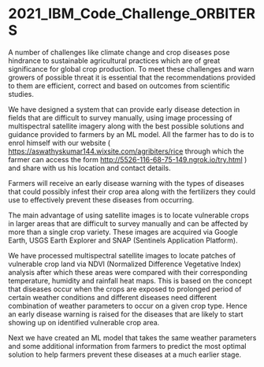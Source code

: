 # 2021_IBM_Code_Challenge_ORBITERS
A number of challenges like climate change and crop diseases pose hindrance to sustainable agricultural practices which are of great significance for global crop production. To meet these challenges and warn growers of possible threat it is essential that the recommendations provided to them are efficient, correct and based on outcomes from scientific studies.

We have designed a system that can provide early disease detection in fields that are difficult to survey manually, using image processing of multispectral satellite imagery along with the best possible solutions and guidance provided to farmers by an ML model. All the farmer has to do is to enrol himself with our website ( https://aswathyskumar144.wixsite.com/agribiters/rice through which the farmer can access the form http://5526-116-68-75-149.ngrok.io/try.html ) and share with us his location and contact details.

Farmers will receive an early disease warning with the types of diseases that could possibly infest their crop area along with the fertilizers they could use to effectively prevent these diseases from occurring.

The main advantage of using satellite images is to locate vulnerable crops in larger areas that are difficult to survey manually and can be affected by more than a single crop variety. These images are acquired via Google Earth, USGS Earth Explorer and SNAP (Sentinels Application Platform). 

We have processed multispectral satellite images to locate patches of vulnerable crop land via NDVI (Normalized Difference Vegetative Index) analysis after which these areas were compared with their corresponding temperature, humidity and rainfall heat maps. This is based on the concept that diseases occur when the crops are exposed to prolonged period of certain weather conditions and different diseases need different combination of weather parameters to occur on a given crop type. Hence an early disease warning is raised for the diseases that are likely to start showing up on identified vulnerable crop area.

Next we have created an ML model that takes the same weather parameters and some additional information from farmers to predict the most optimal solution to help farmers prevent these diseases at a much earlier stage.
